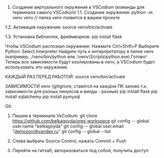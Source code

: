 1. Создание виртуального окружения в VSCodium (команды для терминала самого VSCodium)
1.1. Создание окружения:
    python -m venv venv
// папка venv появится в вашем проекте

1.2. Активация окружения:
    source venv/bin/activate

1.3. Установка библиотек, фреймворков:
    pip install flask

Чтобы VSCodium распознал окружение:
    Нажмите Ctrl+Shift+P
    Выберите Python: Select Interpreter
    Найдите путь к интерпретатору в папке venv (например, ./venv/bin/python или .\venv\Scripts\python.exe)
Готово! Теперь все зависимости будут изолированы в venv, а VSCodium будет использовать это окружение.

КАЖДЫЙ РАЗ ПЕРЕД РАБОТОЙ:
    source venv/bin/activate

ЗАВИСИМОСТИ venv (gitignore, ставятся на каждом ПК заново т.к. зависимости для разных линуксов и винды - разные)
    pip install flask
    pip install sqlalchemy
    pip install pymysql

Git:
1. Пишем в терминале VsCodium:
git clone https://github.com/belkagoyda/orex-workspace
git config -- global user.name "belkagoyda"
git config -- global user.email "demozorr@yandex.ru"
git config -- global --list

2. Слева выбрать Source Control, нажать Commit + Push

3. Перейти на гитхаб, авторизоваться под собой, получить доступ
